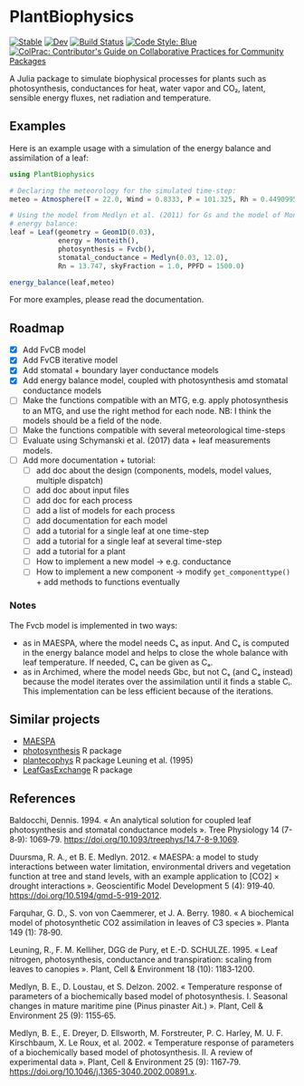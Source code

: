 # PlantBiophysics

[![Stable](https://img.shields.io/badge/docs-stable-blue.svg)](https://VEZY.github.io/PlantBiophysics.jl/stable)
[![Dev](https://img.shields.io/badge/docs-dev-blue.svg)](https://VEZY.github.io/PlantBiophysics.jl/dev)
[![Build Status](https://github.com/VEZY/PlantBiophysics.jl/workflows/CI/badge.svg)](https://github.com/VEZY/PlantBiophysics.jl/actions)
[![Code Style: Blue](https://img.shields.io/badge/code%20style-blue-4495d1.svg)](https://github.com/invenia/BlueStyle)
[![ColPrac: Contributor's Guide on Collaborative Practices for Community Packages](https://img.shields.io/badge/ColPrac-Contributor's%20Guide-blueviolet)](https://github.com/SciML/ColPrac)

A Julia package to simulate biophysical processes for plants such as photosynthesis, conductances for heat, water vapor and CO₂, latent, sensible energy fluxes, net radiation and temperature.

## Examples

Here is an example usage with a simulation of the energy balance and assimilation of a leaf:

```julia
using PlantBiophysics

# Declaring the meteorology for the simulated time-step:
meteo = Atmosphere(T = 22.0, Wind = 0.8333, P = 101.325, Rh = 0.4490995)

# Using the model from Medlyn et al. (2011) for Gs and the model of Monteith and Unsworth (2013) for the
# energy balance:
leaf = Leaf(geometry = Geom1D(0.03),
            energy = Monteith(),
            photosynthesis = Fvcb(),
            stomatal_conductance = Medlyn(0.03, 12.0),
            Rn = 13.747, skyFraction = 1.0, PPFD = 1500.0)

energy_balance(leaf,meteo)
```

For more examples, please read the documentation.
## Roadmap

- [x] Add FvCB model
- [x] Add FvCB iterative model
- [x] Add stomatal + boundary layer conductance models
- [x] Add energy balance model, coupled with photosynthesis amd stomatal conductance models
- [ ] Make the functions compatible with an MTG, e.g. apply photosynthesis to an MTG, and use the right method for each node. NB: I think the models should be a field of the node.
- [ ] Make the functions compatible with several meteorological time-steps
- [ ] Evaluate using Schymanski et al. (2017) data + leaf measurements models.
- [ ] Add more documentation + tutorial:
  - [ ] add doc about the design (components, models, model values, multiple dispatch)
  - [ ] add doc about input files
  - [ ] add doc for each process
  - [ ] add a list of models for each process
  - [ ] add documentation for each model
  - [ ] add a tutorial for a single leaf at one time-step
  - [ ] add a tutorial for a single leaf at several time-step
  - [ ] add a tutorial for a plant
  - [ ] How to implement a new model -> e.g. conductance
  - [ ] How to implement a new component -> modify `get_componenttype()` + add methods to functions eventually

### Notes

The Fvcb model is implemented in two ways:

- as in MAESPA, where the model needs Cₛ as input. And Cₛ is computed in the energy balance model and helps to close the whole balance with leaf temperature. If needed, Cₛ can be given as Cₐ.
- as in Archimed, where the model needs Gbc, but not Cₛ (and Cₐ instead) because the model iterates over the assimilation until it finds a stable Cᵢ. This implementation
can be less efficient because of the iterations.

## Similar projects

- [MAESPA](http://maespa.github.io/)
- [photosynthesis](https://github.com/cran/photosynthesis) R package
- [plantecophys](https://bitbucket.org/remkoduursma/plantecophys/src/master/) R package
Leuning et al. (1995)
- [LeafGasExchange](https://github.com/TESTgroup-BNL/LeafGasExchange) R package

## References

Baldocchi, Dennis. 1994. « An analytical solution for coupled leaf photosynthesis and
stomatal conductance models ». Tree Physiology 14 (7-8‑9): 1069‑79.
https://doi.org/10.1093/treephys/14.7-8-9.1069.

Duursma, R. A., et B. E. Medlyn. 2012. « MAESPA: a model to study interactions between water
limitation, environmental drivers and vegetation function at tree and stand levels, with an
example application to [CO2] × drought interactions ». Geoscientific Model Development 5
(4): 919‑40. https://doi.org/10.5194/gmd-5-919-2012.

Farquhar, G. D., S. von von Caemmerer, et J. A. Berry. 1980. « A biochemical model of
photosynthetic CO2 assimilation in leaves of C3 species ». Planta 149 (1): 78‑90.

Leuning, R., F. M. Kelliher, DGG de Pury, et E.-D. SCHULZE. 1995. « Leaf nitrogen,
photosynthesis, conductance and transpiration: scaling from leaves to canopies ». Plant,
Cell & Environment 18 (10): 1183‑1200.

Medlyn, B. E., D. Loustau, et S. Delzon. 2002. « Temperature response of parameters of a biochemically based model of photosynthesis. I. Seasonal changes in mature maritime pine (Pinus pinaster Ait.) ». Plant, Cell & Environment 25 (9): 1155‑65.

Medlyn, B. E., E. Dreyer, D. Ellsworth, M. Forstreuter, P. C. Harley, M. U. F. Kirschbaum, X. Le Roux, et al. 2002. « Temperature response of parameters of a biochemically based model of photosynthesis. II. A review of experimental data ». Plant, Cell & Environment 25 (9): 1167‑79. https://doi.org/10.1046/j.1365-3040.2002.00891.x.
